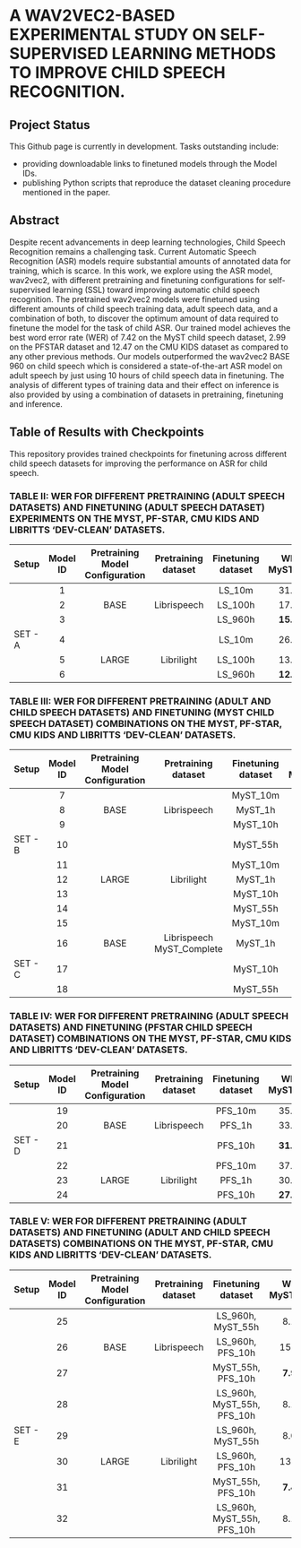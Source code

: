 # A WAV2VEC2-BASED EXPERIMENTAL STUDY ON SELF-SUPERVISED LEARNING METHODS TO IMPROVE CHILD SPEECH RECOGNITION.

## Project Status
This Github page is currently in development. Tasks outstanding include:
- providing downloadable links to finetuned models through the Model IDs.
- publishing Python scripts that reproduce the dataset cleaning procedure mentioned in the paper.

## Abstract

Despite recent advancements in deep learning technologies, Child Speech Recognition remains a challenging task. Current Automatic Speech Recognition (ASR) models require substantial amounts of annotated data for training, which is scarce. In this work, we explore using the ASR model, wav2vec2, with different pretraining and finetuning configurations for self-supervised learning (SSL) toward improving automatic child speech recognition. The pretrained wav2vec2 models were finetuned using different amounts of child speech training data, adult speech data, and a combination of both, to discover the optimum amount of data required to finetune the model for the task of child ASR. Our trained model achieves the best word error rate (WER) of 7.42 on the MyST child speech dataset, 2.99 on the PFSTAR dataset and 12.47 on the CMU KIDS dataset as compared to any other previous methods. Our models outperformed the wav2vec2 BASE 960 on child speech which is considered a state-of-the-art ASR model on adult speech by just using 10 hours of child speech data in finetuning. The analysis of different types of training data and their effect on inference is also provided by using a combination of datasets in pretraining, finetuning and inference.

## Table of Results with Checkpoints

This repository provides trained checkpoints for finetuning across different child speech datasets for improving the performance on ASR for child speech.

### TABLE II: WER FOR DIFFERENT PRETRAINING (ADULT SPEECH DATASETS) AND FINETUNING (ADULT SPEECH DATASET) EXPERIMENTS ON THE MYST, PF-STAR, CMU KIDS AND LIBRITTS ‘DEV-CLEAN’ DATASETS.

| **Setup**   | **Model ID** | **Pretraining Model Configuration** | **Pretraining dataset** | **Finetuning dataset** | **WER MyST_test** | **WER PFS_test** | **WER CMU_KIDS** | **WER dev_clean** |
| :---    | :------: | :-----------------------------: | :-----------------: | :----------------: | :-----------: | :----------: | :----------: | :-----------: |
|         | 1        |                                 |                     | LS_10m             | 31.48         | 30.05        | 33.38        | 15.90         |
|         | 2        | BASE                            | Librispeech         | LS_100h            | 17.82         | 15.96        | 18.73        | 4.16          |
|         | 3        |                                 |                     | LS_960h            | **15.41**     | **11.20**    | **16.33**    | **3.40**      |
| SET - A | 4        |                                 |                     | LS_10m             | 26.47         | 27.14        | 29.37        | 15.35         |
|         | 5        | LARGE                           | Librilight          | LS_100h            | 13.15         | 11.63        | 16.18        | 3.79          |
|         | 6        |                                 |                     | LS_960h            | **12.50**     | **8.56**     | **14.85**    | **3.28**      |

### TABLE III: WER FOR DIFFERENT PRETRAINING (ADULT AND CHILD SPEECH DATASETS) AND FINETUNING (MYST CHILD SPEECH DATASET) COMBINATIONS ON THE MYST, PF-STAR, CMU KIDS AND LIBRITTS ‘DEV-CLEAN’ DATASETS.

| **Setup**   | **Model ID** | **Pretraining Model Configuration** | **Pretraining dataset** | **Finetuning dataset** | **WER MyST_test** | **WER PFS_test** | **WER CMU_KIDS** | **WER dev_clean** |
| :---    | :------: | :-----------------------------: | :-----------------: | :----------------: | :-----------: | :----------: | :----------: | :-----------: |
|         | 7        |                                 |                     | MyST_10m           | 28.84         | 41.34        | 34.18        | 21.45         |
|         | 8        | BASE                            | Librispeech         | MyST_1h            | 18.75         | 31.84        | 23.13        | 13.91         |
|         | 9        |                                 |                     | MyST_10h           | 13.46         | 28.68        | 19.59        | 10.94         |
| SET - B | 10       |                                 |                     | MyST_55h           | **8.13**      | **14.77**    | **16.47**    | **7.72**      |
|         | 11       |                                 |                     | MyST_10m           | 33.01         | 44.36        | 39.91        | 46.45         |
|         | 12       | LARGE                           | Librilight          | MyST_1h            | 14.91         | 26.21        | 18.74        | 11.59         |
|         | 13       |                                 |                     | MyST_10h           | 12.92         | 25.05        | 17.72        | 10.04         |
|         | 14       |                                 |                     | MyST_55h           | **7.51**      | **12.46**    | **15.25**    | **6.43**      |
|         | 15       |                                 |                     | MyST_10m           | 29.16         | 45.71        | 37.56        | 35.39         |
|         | 16       | BASE                            | Librispeech MyST_Complete | MyST_1h      | 21.89         | 38.53        | 29.03        | 20.45         |
| SET - C | 17       |                                 |                     | MyST_10h           | 16.18         | 32.95        | 25.06        | 16.83         |
|         | 18       |                                 |                     | MyST_55h           | **10.34**     | **25.47**    | **23.15**    | **13.48**     |

### TABLE IV: WER FOR DIFFERENT PRETRAINING (ADULT SPEECH DATASETS) AND FINETUNING (PFSTAR CHILD SPEECH DATASET) COMBINATIONS ON THE MYST, PF-STAR, CMU KIDS AND LIBRITTS ‘DEV-CLEAN’ DATASETS.

| **Setup**   | **Model ID** | **Pretraining Model Configuration** | **Pretraining dataset** | **Finetuning dataset** | **WER MyST_test** | **WER PFS_test** | **WER CMU_KIDS** | **WER dev_clean** |
| :---    | :------: | :-----------------------------: | :-----------------: | :----------------: | :-----------: | :----------: | :----------: | :-----------: |
|         | 19       |                                 |                     | PFS_10m            | 35.91         | 16.43        | 33.53        | 30.43         |
|         | 20       | BASE                            | Librispeech         | PFS_1h             | 33.52         | 7.36         | 29.55        | 16.61         |
| SET - D | 21       |                                 |                     | PFS_10h            | **31.86**     | **3.48**     | **27.49**    | **13.95**     |
|         | 22       |                                 |                     | PFS_10m            | 37.10         | 16.78        | 35.13        | 23.85         |
|         | 23       | LARGE                           | Librilight          | PFS_1h             | 30.81         | 14.19        | 28.54        | 21.89         |
|         | 24       |                                 |                     | PFS_10h            | **27.17**     | **3.50**     | **21.35**    | **11.60**     |

### TABLE V: WER FOR DIFFERENT PRETRAINING (ADULT DATASETS) AND FINETUNING (ADULT AND CHILD SPEECH DATASETS) COMBINATIONS ON THE MYST, PF-STAR, CMU KIDS AND LIBRITTS ‘DEV-CLEAN’ DATASETS.

| **Setup**   | **Model ID** | **Pretraining Model Configuration** | **Pretraining dataset** | **Finetuning dataset** | **WER MyST_test** | **WER PFS_test** | **WER CMU_KIDS** | **WER dev_clean** |
| :---    | :------: | :-----------------------------: | :-----------------: | :----------------: | :-----------: | :----------: | :----------: | :-----------: |
|         | 25       |                                 |                     | LS_960h, MyST_55h  | 8.18          | 12.17        | 14.12        | 1.24          |
|         | 26       | BASE                            | Librispeech         | LS_960h, PFS_10h   | 15.42         | 3.74         | 15.31        | 1.41          |
|         | 27       |                                 |                     | MyST_55h, PFS_10h  | **7.94**      | **2.91**     | 15.97        | 7.64          |
|         | 28       |                                 |                     | LS_960h, MyST_55h, PFS_10h | 8.13  | 3.12         | **13.76**    | **1.20**      |
| SET - E | 29       |                                 |                     | LS_960h, MyST_55h  | 8.06          | 9.31         | 13.20        | 1.34          |
|         | 30       | LARGE                           | Librilight          | LS_960h, PFS_10h   | 13.18         | 3.17         | 13.19        | **1.32**      |
|         | 31       |                                 |                     | MyST_55h, PFS_10h  | **7.42**      | **2.99**     | 14.18        | 5.79          |
|         | 32       |                                 |                     | LS_960h, MyST_55h, PFS_10h | 8.17  | 3.33         | **12.77**    | 1.40          |

